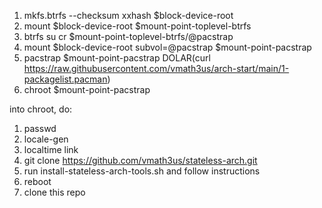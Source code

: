 1. mkfs.btrfs --checksum xxhash $block-device-root
2. mount $block-device-root $mount-point-toplevel-btrfs
3. btrfs su cr $mount-point-toplevel-btrfs/@pacstrap
4. mount $block-device-root subvol=@pacstrap $mount-point-pacstrap
6. pacstrap $mount-point-pacstrap DOLAR(curl https://raw.githubusercontent.com/vmath3us/arch-start/main/1-packagelist.pacman)
7. chroot $mount-point-pacstrap

into chroot, do:
1. passwd
2. locale-gen
3. localtime link
4. git clone https://github.com/vmath3us/stateless-arch.git
5. run install-stateless-arch-tools.sh and follow instructions
6. reboot
7. clone this repo
